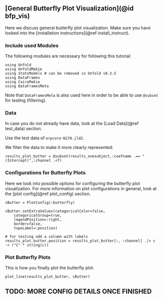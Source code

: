 ## [General Butterfly Plot Visualization](@id bfp_vis)

Here we discuss general butterfly plot visualization. 
Make sure you have looked into the [installation instructions](@ref install_instruct).

### Include used Modules
The following modules are necessary for following this tutorial:
```@example main
using Unfold
using UnfoldMakie
using StatsModels # can be removed in Unfold v0.3.5
using DataFrames
using CairoMakie
using DataFramesMeta
```
Note that `DataFramesMeta` is also used here in order to be able to use `@subset` for testing (filtering).

### Data
In case you do not already have data, look at the [Load Data](@ref test_data) section. 

Use the test data of `erpcore-N170.jld2`.

We filter the data to make it more clearly represented:
```@example main
results_plot_butter = @subset(results_onesubject,:coefname .== "(Intercept)",:channel .<7)
```


### Configurations for Butterfly Plots
Here we look into possible options for configuring the butterfly plot visualization.
For more information on plot configurations in general, look at the [plot config](@ref plot_config) section. 
```@example main
cButter = PlotConfig(:butterfly)
        
cButter.setExtraValues(categoricalColor=false,
    categoricalGroup=true,
    legendPosition=:right,
    border=false,
    topoLabel=:position)
    
# for testing add a column with labels
results_plot_butter.position = results_plot_butter[:, :channel] .|> c -> ("C" * string(c))
```

### Plot Butterfly Plots
This is how you finally plot the butterfly plot.
```@example main
plot_line(results_plot_butter, cButter)
```

## TODO: MORE CONFIG DETAILS ONCE FINISHED
